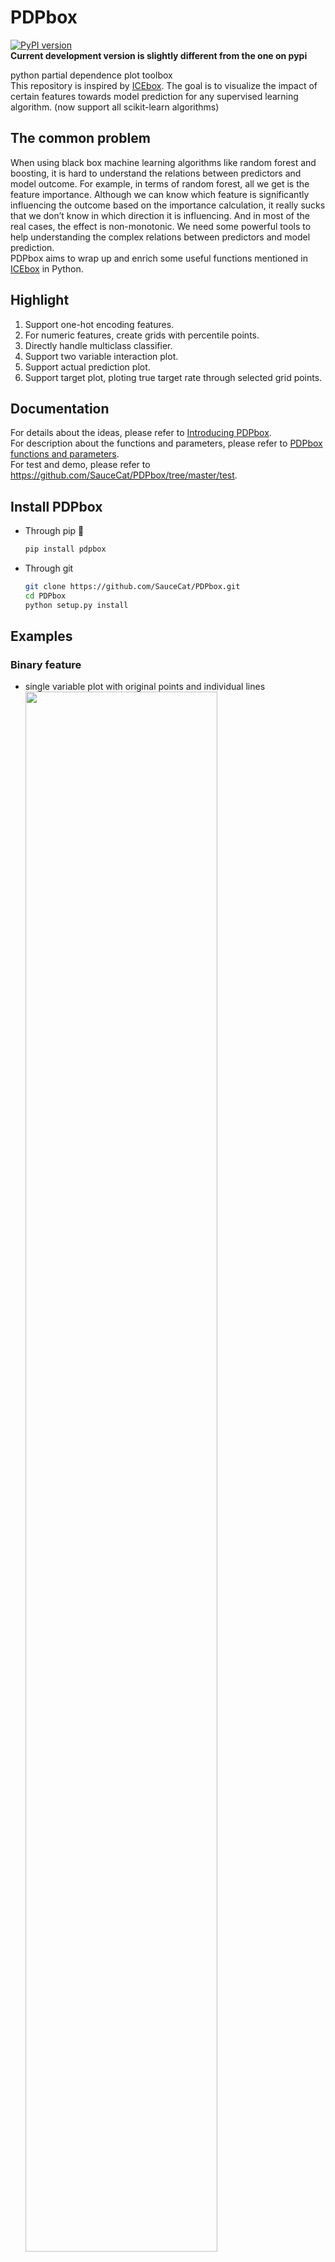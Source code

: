 # PDPbox
[![PyPI version](https://badge.fury.io/py/PDPbox.svg)](https://badge.fury.io/py/PDPbox)  
**Current development version is slightly different from the one on pypi**

python partial dependence plot toolbox  
This repository is inspired by [ICEbox](https://github.com/kapelner/ICEbox). The goal is to visualize the impact of certain features towards model prediction for any supervised learning algorithm. (now support all scikit-learn algorithms)

## The common problem
When using black box machine learning algorithms like random forest and boosting, it is hard to understand the relations between predictors and model outcome. For example, in terms of random forest, all we get is the feature importance. Although we can know which feature is significantly influencing the outcome based on the importance calculation, it really sucks that we don’t know in which direction it is influencing. And in most of the real cases, the effect is non-monotonic. We need some powerful tools to help understanding the complex relations between predictors and model prediction.  
PDPbox aims to wrap up and enrich some useful functions mentioned in [ICEbox](https://github.com/kapelner/ICEbox) in Python.

## Highlight
1. Support one-hot encoding features.
2. For numeric features, create grids with percentile points.
3. Directly handle multiclass classifier.
4. Support two variable interaction plot.
5. Support actual prediction plot.
6. Support target plot, ploting true target rate through selected grid points.

## Documentation
For details about the ideas, please refer to [Introducing PDPbox](https://medium.com/@SauceCat/introducing-pdpbox-2aa820afd312).  
For description about the functions and parameters, please refer to [PDPbox functions and parameters](https://github.com/SauceCat/PDPbox/blob/master/parameter.md).   
For test and demo, please refer to https://github.com/SauceCat/PDPbox/tree/master/test.

## Install PDPbox
- Through pip :100:
  ```bash
  pip install pdpbox
  ```
- Through git
  ```bash
  git clone https://github.com/SauceCat/PDPbox.git
  cd PDPbox
  python setup.py install
  ```

## Examples

### Binary feature
- single variable plot with original points and individual lines    
  <img src="https://github.com/SauceCat/pdpBox/blob/master/images/binary_03.png" width="80%"><br>
- single variable plot with clustered individual lines    
  <img src="https://github.com/SauceCat/pdpBox/blob/master/images/binary_04.png" width="80%"><br>
- actual predictions plot for a single variable  
  <img src="https://github.com/SauceCat/PDPbox/blob/master/images/actual_preds_01.PNG" width="80%"><br>

### Numeric feature 
- single variable plot with percentile_range=(5, 95)    
  <img src="https://github.com/SauceCat/pdpBox/blob/master/images/numeric_05.png" width="80%"><br>
- single variable plot with customized grid points    
  <img src="https://github.com/SauceCat/pdpBox/blob/master/images/numeric_06.png" width="80%"><br>
- actual predictions plot for a single variable   
  <img src="https://github.com/SauceCat/PDPbox/blob/master/images/actual_preds_03.PNG" width="80%">

### One-hot encoding feature
- single variable plot with individual lines and original points    
  <img src="https://github.com/SauceCat/pdpBox/blob/master/images/onehot_01.png" width="80%"><br>
- single variable plot without centering the lines    
  <img src="https://github.com/SauceCat/pdpBox/blob/master/images/onehot_02.png" width="80%"><br>
- actual predictions plot for a single variable   
  <img src="https://github.com/SauceCat/PDPbox/blob/master/images/actual_preds_02.PNG" width="80%"><br>

### Multiclass
- single variable plot with individual lines and original points  
  <img src="https://github.com/SauceCat/pdpBox/blob/master/images/multi_02.png" width="80%"><br>

### Interaction between two variables
- the complete plot   
  <img src="https://github.com/SauceCat/pdpBox/blob/master/images/inter_01.png"><br>
- multiclass with only contour plots    
  <img src="https://github.com/SauceCat/pdpBox/blob/master/images/multi_03.png"><br>
  
### information plots (pdpbox.info_plots)
- **target_plot**  
Plot average target value across different feature values (grid buckets)  
<img src="https://github.com/SauceCat/pdpBox/blob/master/images/target_plot_uni.png"><br>

- **target_plot_interact**  
Plot average target value across different feature value combinations  
<img src="https://github.com/SauceCat/pdpBox/blob/master/images/target_plot_inter.png"><br>
